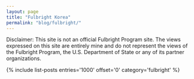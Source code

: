 ```yaml
---
layout: page
title: "Fulbright Korea"
permalink: "blog/fulbright/"
---
```


Disclaimer: This site is not an official Fulbright Program site. The views expressed on this site are entirely mine and do not represent the views of the Fulbright Program, the U.S. Department of State or any of its partner organizations.

{% include list-posts entries='1000' offset='0' category='fulbright' %}
